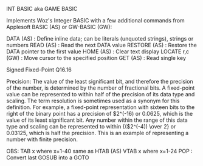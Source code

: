 INT BASIC aka GAME BASIC

Implements Woz's Integer BASIC with a few additional commands from Applesoft
BASIC (AS) or GW-BASIC (GW):

DATA (AS) : Define inline data; can be literals (unquoted strings), strings or numbers
READ (AS) : Read the next DATA value
RESTORE (AS) : Restore the DATA pointer to the first value
HOME (AS) : Clear text display
LOCATE r,c (GW) : Move cursor to the specified position
GET (AS) : Read single key

Signed Fixed-Point Q16.16

Precision: The value of the least significant bit, and therefore the precision of the number, is determined by the number of fractional bits. A fixed-point value can be represented to within half of the precision of its data type and scaling. The term resolution is sometimes used as a synonym for this definition. For example, a fixed-point representation with sixteen bits to the right of the binary point has a precision of $2^(-16) or 0.0625, which is the value of its least significant bit. Any number within the range of this data type and scaling can be represented to within {($2^(-4)) \over 2} or 0.03125, which is half the precision. This is an example of representing a number with finite precision.


OBS:
TAB x where x=1-40 same as HTAB (AS)
VTAB x where x=1-24
POP : Convert last GOSUB into a GOTO
